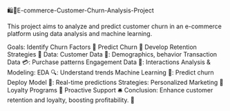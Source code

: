 🛍️🛒E-commerce-Customer-Churn-Analysis-Project


This project aims to analyze and predict customer churn in an e-commerce platform using data analysis and machine learning.

Goals:
Identify Churn Factors 🔑
Predict Churn 🧠
Develop Retention Strategies 🎯
Data:
Customer Data 👥: Demographics, behavior
Transaction Data 💳: Purchase patterns
Engagement Data 📧: Interactions
Analysis & Modeling:
EDA 🔍: Understand trends
Machine Learning 🤖: Predict churn
Deploy Model 🚀: Real-time predictions
Strategies:
Personalized Marketing 📩
Loyalty Programs 🎁
Proactive Support 🛎️
Conclusion: Enhance customer retention and loyalty, boosting profitability. 🌟
